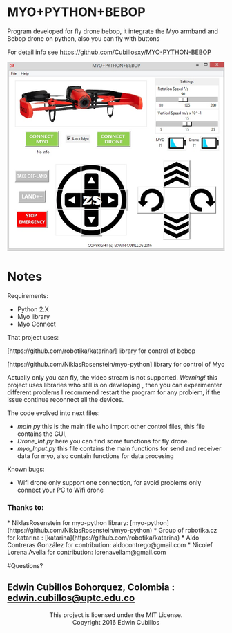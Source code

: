 ﻿MYO+PYTHON+BEBOP 
=========


Program developed for fly drone bebop, it integrate the Myo armband and Bebop drone on python, also you can fly with buttons


For detail info see
https://github.com/Cubillosxy/MYO-PYTHON-BEBOP

![MYO-PYTHON-DRONE](https://github.com/Cubillosxy/MYO-PYTHON-BEBOP/blob/master/Bib_ima/image_s.jpg)


# Notes


Requirements:
* Python 2.X 
* Myo library
* Myo Connect

That project uses:

<p>[https://github.com/robotika/katarina/]   library for control of bebop </p>
<p>[https://github.com/NiklasRosenstein/myo-python]	 library for control of Myo </p>

<p> </p>

Actually only you can fly, the video stream is not supported.
_Warning!_ this project uses libraries who still is on developing , then you can experimenter different problems
I recommend restart the program for any problem, if the issue continue reconnect all the devices.

The code evolved into next files:

* _main.py_     this is the main file who import other control files, this file contains the GUI, 
* _Drone_Int.py_  here you can find some functions for fly drone.
* _myo_Input.py_  this file contains the main functions for send and receiver data for myo, also contain functions for data procesing 

Known bugs:
* Wifi drone only support one connection, for avoid problems only connect your PC to Wifi drone


<h3>Thanks to: </h3>
* NiklasRosenstein  for myo-python library: [myo-python](https://github.com/NiklasRosenstein/myo-python)
* Group of robotika.cz for katarina		  : [katarina](https://github.com/robotika/katarina)
* Aldo Contreras González for contribution: aldocontrego@gmail.com
* Nicolef Lorena Avella  for contribution: lorenavellam@gmail.com



#Questions?

Edwin Cubillos Bohorquez, Colombia : edwin.cubillos@uptc.edu.co
----
<p align="center">This project is licensed under the MIT License.</br>
Copyright  2016 Edwin Cubillos</p>






